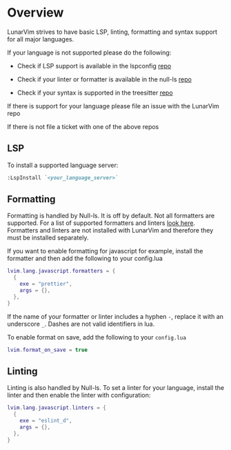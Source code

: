 # Overview

LunarVim strives to have basic LSP, linting, formatting and syntax support for all major languages.

If your language is not supported please do the following: 

- Check if LSP support is available in the lspconfig [repo](https://github.com/neovim/nvim-lspconfig/blob/master/CONFIG.md)

- Check if your linter or formatter is available in the null-ls [repo](https://github.com/jose-elias-alvarez/null-ls.nvim/blob/main/doc/BUILTINS.md)

- Check if your syntax is supported in the treesitter [repo](https://github.com/nvim-treesitter/nvim-treesitter)

If there is support for your language please file an issue with the LunarVim repo

If there is not file a ticket with one of the above repos

## LSP

To install a supported language server:

``` md
:LspInstall `<your_language_server>`
```

## Formatting 

Formatting is handled by Null-ls. It is off by default. Not all formatters are supported. For a list of supported formatters and linters [look here](https://github.com/jose-elias-alvarez/null-ls.nvim/blob/main/doc/BUILTINS.md#available-sources). Formatters and linters are not installed with LunarVim and therefore they must be installed separately.

If you want to enable formatting for javascript for example, install the formatter and then add the following to your config.lua
```lua
lvim.lang.javascript.formatters = {
  {
    exe = "prettier",
    args = {},
  },
}
```

If the name of your formatter or linter includes a hyphen `-`, replace it with an underscore `_`. Dashes are not valid identifiers in lua.

To enable format on save, add the following to your `config.lua`

``` lua
lvim.format_on_save = true
```

## Linting
Linting is also handled by Null-ls. To set a linter for your language, install the linter and then enable the linter with configuration:

``` lua
lvim.lang.javascript.linters = {
  {
    exe = "eslint_d",
    args = {}, 
  },
}
```
